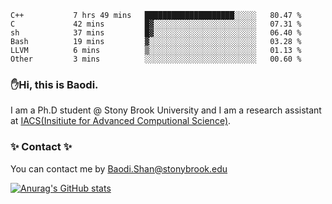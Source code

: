 <!--START_SECTION:waka-->

```text
C++           7 hrs 49 mins   ████████████████████░░░░░   80.47 %
C             42 mins         █▓░░░░░░░░░░░░░░░░░░░░░░░   07.31 %
sh            37 mins         █▓░░░░░░░░░░░░░░░░░░░░░░░   06.40 %
Bash          19 mins         ▓░░░░░░░░░░░░░░░░░░░░░░░░   03.28 %
LLVM          6 mins          ▒░░░░░░░░░░░░░░░░░░░░░░░░   01.13 %
Other         3 mins          ░░░░░░░░░░░░░░░░░░░░░░░░░   00.60 %
```

<!--END_SECTION:waka-->

### ✋Hi, this is Baodi. 

I am a Ph.D student @ Stony Brook University and I am a research assistant at [IACS(Insitiute for Advanced Computional Science)](https://iacs.stonybrook.edu/).

### ✨ Contact ✨

You can contact me by [Baodi.Shan@stonybrook.edu](mailto:Baodi.Shan@stonybrook.edu)

[![Anurag's GitHub stats](https://github-readme-stats.vercel.app/api?username=lwshanbd&theme=jolly&show_icons=true&count_private=true&include_all_commits=true)](https://github.com/anuraghazra/github-readme-stats)



<!--
**lwshanbd/lwshanbd** is a ✨ _special_ ✨ repository because its `README.md` (this file) appears on your GitHub profile.

Here are some ideas to get you started:

- 🔭 I’m currently working on ...
- 🌱 I’m currently learning ...
- 👯 I’m looking to collaborate on ...
- 🤔 I’m looking for help with ...
- 💬 Ask me about ...
- 📫 How to reach me: ...
- 😄 Pronouns: ...
- ⚡ Fun fact: ...
-->
